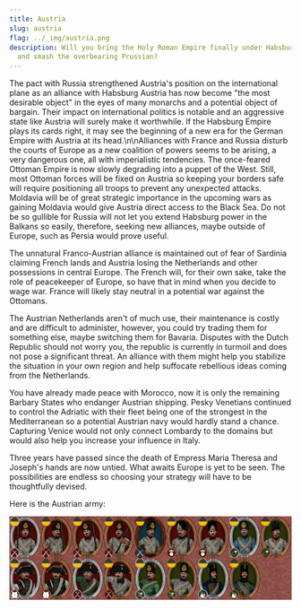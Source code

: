 ```yaml
---
title: Austria
slug: austria
flag: ../_img/austria.png
description: Will you bring the Holy Roman Empire finally under Habsburg command
  and smash the overbearing Prussian?
---
```


The pact with Russia strengthened Austria's position on the international plane as an alliance with Habsburg Austria has now become "the most desirable object" in the eyes of many monarchs and a potential object of bargain. Their impact on international politics is notable and an aggressive state like Austria will surely make it worthwhile. If the Habsburg Empire plays its cards right, it may see the beginning of a new era for the German Empire with Austria at its head.\n\nAlliances with France and Russia disturb the courts of Europe as a new coalition of powers seems to be arising, a very dangerous one, all with imperialistic tendencies. The once-feared Ottoman Empire is now slowly degrading into a puppet of the West. Still, most Ottoman forces will be fixed on Austria so keeping your borders safe will require positioning all troops to prevent any unexpected attacks. Moldavia will be of great strategic importance in the upcoming wars as gaining Moldavia would give Austria direct access to the Black Sea. Do not be so gullible for Russia will not let you extend Habsburg power in the Balkans so easily, therefore, seeking new alliances, maybe outside of Europe, such as Persia would prove useful.

The unnatural Franco-Austrian alliance is maintained out of fear of Sardinia claiming French lands and Austria losing the Netherlands and other possessions in central Europe. The French will, for their own sake, take the role of peacekeeper of Europe, so have that in mind when you decide to wage war. France will likely stay neutral in a potential war against the Ottomans.

The Austrian Netherlands aren't of much use, their maintenance is costly and are difficult to administer, however, you could try trading them for something else, maybe switching them for Bavaria. Disputes with the Dutch Republic should not worry you, the republic is currently in turmoil and does not pose a significant threat. An alliance with them might help you stabilize the situation in your own region and help suffocate rebellious ideas coming from the Netherlands.

You have already made peace with Morocco, now it is only the remaining Barbary States who endanger Austrian shipping. Pesky Venetians continued to control the Adriatic with their fleet being one of the strongest in the Mediterranean so a potential Austrian navy would hardly stand a chance. Capturing Venice would not only connect Lombardy to the domains but would also help you increase your influence in Italy.

Three years have passed since the death of Empress Maria Theresa and Joseph's hands are now untied. What awaits Europe is yet to be seen. The possibilities are endless so choosing your strategy will have to be thoughtfully devised.

Here is the Austrian army:

<center>

![Austrian army unit icons](../_img/austria_units_1.2.png "Austrian army unit icons")

</center>